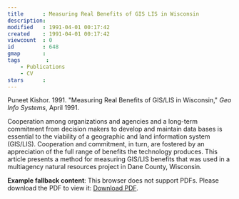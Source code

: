 ```yaml
---
title      : Measuring Real Benefits of GIS LIS in Wisconsin
description: 
modified   : 1991-04-01 00:17:42
created    : 1991-04-01 00:17:42
viewcount  : 0
id         : 648
gmap       : 
tags        :
    - Publications
    - CV
stars      : 
---
```


Puneet Kishor. 1991. "Measuring Real Benefits of GIS/LIS in Wisconsin," *Geo Info Systems*, April 1991. 

Cooperation among organizations and agencies and a long-term commitment from decision makers to develop and maintain data bases is essential to the viability of a geographic and land information system (GIS/LIS). Cooperation and commitment, in turn, are fostered by an appreciation of the full range of benefits the technology produces. This article presents a method for measuring GIS/LIS benefits that was used in a multiagency natural resources project in Dane County, Wisconsin.

<object data="/entry-files/M/ME/MEA/Measuring-Real-Benefits-of-GIS-LIS-in-Wisconsin/measuring-real-benefits-of-gislis-in-wi.pdf" type="application/img/pdf" width="100%" style="height:80vh;">
     <p><b>Example fallback content</b>: This browser does not support PDFs. Please download the PDF to view it: <a href="/entry-files/M/ME/MEA/Measuring-Real-Benefits-of-GIS-LIS-in-Wisconsin/measuring-real-benefits-of-gislis-in-wi.pdf">Download PDF</a>.</img/p>
</object>
